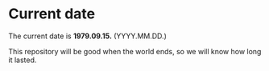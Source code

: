 # Current date

The current date is **1979.09.15.** (YYYY.MM.DD.)

This repository will be good when the world ends, so we will know how long it lasted.